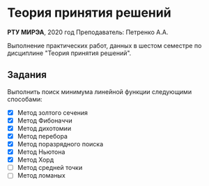 # Теория принятия решений

**РТУ МИРЭА**, 2020 год
Преподаватель: Петренко А.А.

Выполнение практических работ, данных в шестом семестре по дисциплине "Теория принятия решений".

## Задания
Выполнить поиск минимума линейной функции следующими способами:
- [x] Метод золтого сечения    
- [x] Метод Фибоначчи          
- [x] Метод дихотомии          
- [x] Метод перебора           
- [x] Метод поразрядного поиска
- [x] Метод Ньютона            
- [x] Метод Хорд
- [ ] Метод средней точки
- [ ] Метод ломаных
